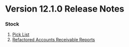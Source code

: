 # Version 12.1.0 Release Notes

### Stock

1. [Pick List](https://erpnexus.com/docs/user/manual/en/stock/pick-list)
2. [Refactored Accounts Receivable Reports](https://erpnexus.com/docs/user/manual/en/accounts/accounting-reports#2-accounting-statements)

